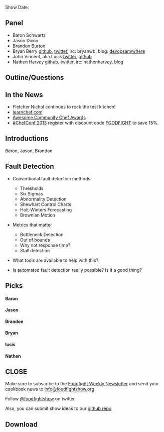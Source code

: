 Show Date:  

Panel<a name="panel"></a>
-----

* Baron Schwartz
* Jason Dixon
* Brandon Burton
* Bryan Berry [github](http://github.com/bryanwb), [twitter](http://twitter.com/bryanwb), irc: bryanwb, blog: [devopsanywhere](http://devopsanywhere.blogspot.com)
* John Vincent, aka Lusis [twitter](https://twitter.com/#!/lusis), [github](https://github.com/lusis)
* Nathen Harvey [github](http://github.com/nathenharvey), [twitter](http://twitter.com/nathenharvey), irc: nathenharvey, [blog](http://nathenharvey.com)


Outline/Questions
-----------------

## In the News

* Fletcher Nichol continues to rock the test kitchen!
* [learnchef.com](http://learnchef.com)
* [Awesome Community Chef Awards](http://info.opscode.com/awesome-chefs)
* [#ChefConf 2013](http://chefconf.opscode.com) register with discount code [FOODFIGHT](https://chefconf2013.busyconf.com/bookings/new?discount=FOODFIGHT) to save 15%. 

## Introductions

Baron, Jason, Brandon

## Fault Detection

* Conventional fault detection methods
  * Thresholds
  * Six Sigmas
  * Abnormality Detection
  * Shewhart Control Charts
  * Holt-Winters Forecasting
  * Brownian Motion

* Metrics that matter
  * Bottleneck Detection
  * Out of bounds
  * Why not response time?
  * Stall detection

* What tools are available to help with this?
* Is automated fault detection really possible?  Is it a good thing?


Picks<a name="picks"></a>
-----
#### Baron

#### Jason

#### Brandon

#### Bryan  

#### lusis  

#### Nathen  



CLOSE
-----

Make sure to subscribe to the [Foodfight Weekly Newsletter](http://bit.ly/ffsmail) and send your cookbook
news to info@foodfightshow.org

Follow [@foodfightshow](http://twitter.com/foodfightshow) on twitter.

Also, you can submit show ideas to our [github repo](https://github.com/foodfight/showz)



Download
--------
